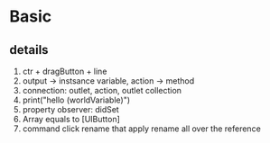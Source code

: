 # Basic

## details

1. ctr + dragButton + line
  1. output -> instsance variable, action -> method
  1. connection: outlet, action, outlet collection
1. print("hello \(worldVariable)")
1. property observer: didSet
1. Array<UIButton> equals to [UIButton]
1.  command click rename that apply rename all over the reference

